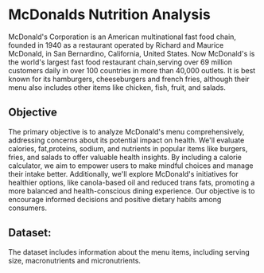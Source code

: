 
# McDonalds Nutrition Analysis

McDonald's Corporation is an American multinational fast food chain, founded in 1940 as a restaurant operated by Richard and Maurice McDonald, in San Bernardino, California, United States. Now McDonald's is the world's largest fast food restaurant chain,serving over 69 million customers daily in over 100 countries in more than 40,000 outlets. It is best known for its hamburgers, cheeseburgers and french fries, although their menu also includes other items like chicken, fish, fruit, and salads.

## Objective

The primary objective is to analyze McDonald's menu comprehensively, addressing concerns about its potential impact on health. We'll evaluate calories, fat,proteins, sodium, and nutrients in popular items like burgers, fries, and salads to offer valuable health insights. By including a calorie calculator, we aim to empower users to make mindful choices and manage their intake better. Additionally, we'll explore McDonald's initiatives for healthier options, like canola-based oil and reduced trans fats, promoting a more balanced and health-conscious dining experience. Our objective is to encourage informed decisions and positive dietary habits among consumers.

## Dataset:

The dataset includes information about the menu items, including serving size, macronutrients and micronutrients.
